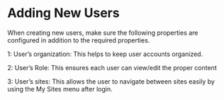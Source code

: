 # Adding New Users

When creating new users, make sure the following properties are configured in addition to the required properties.

1: User’s organization: This helps to keep user accounts organized.

2: User’s Role: This ensures each user can view\/edit the proper content

3: User’s sites: This allows the user to navigate between sites easily by using the My Sites menu after login.

